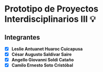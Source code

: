 # Prototipo de Proyectos Interdisciplinarios III :bulb:

## Integrantes

- [x] **Leslie Antuanet Huaroc Cuicapusa**
- [x] **César Augusto Saldivar Saire**
- [x] **Angello Giovanni Soldi Cataño**
- [x] **Camilo Ernesto Soto Cristóbal**
